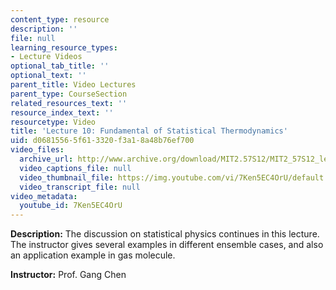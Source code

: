 ```yaml
---
content_type: resource
description: ''
file: null
learning_resource_types:
- Lecture Videos
optional_tab_title: ''
optional_text: ''
parent_title: Video Lectures
parent_type: CourseSection
related_resources_text: ''
resource_index_text: ''
resourcetype: Video
title: 'Lecture 10: Fundamental of Statistical Thermodynamics'
uid: d0681556-5f61-3320-f3a1-8a48b76ef700
video_files:
  archive_url: http://www.archive.org/download/MIT2.57S12/MIT2_57S12_lec10_300k.mp4
  video_captions_file: null
  video_thumbnail_file: https://img.youtube.com/vi/7Ken5EC4OrU/default.jpg
  video_transcript_file: null
video_metadata:
  youtube_id: 7Ken5EC4OrU
---
```


**Description:** The discussion on statistical physics continues in this lecture. The instructor gives several examples in different ensemble cases, and also an application example in gas molecule.

**Instructor:** Prof. Gang Chen
